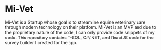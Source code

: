 # Mi-Vet
Mi-Vet is a Startup whose goal is to streamline equine veterinary care through modern technology on their platform. Mi-Vet is an MVP and due to the proprietary nature of the code, I can only provide code snippets of my code. This repository contains T-SQL, C#/.NET, and ReactJS code for the survey builder I created for the app.
